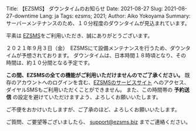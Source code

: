 Title: 【EZSMS】 ダウンタイムのお知らせ 
Date: 2021-08-27
Slug: 2021-08-27-downtime
Lang: ja
Tags: ezsms; 2021;
Author: Aiko Yokoyama
Summary:　サーバーメンテナンスのため、１０分程度のダウンタイムが見込まれています。

平素は [EZSMS](https://www.ezsms.biz/)をご利用いただき、誠にありがとうございます。

２０２１年９月３日（金）　EZSMSにて設備メンテナンスを行うため、ダウンタイムが予想されております。
ダウンタイムは、日本時間１８時頃となり、その時間は、約１０分間となる予定です。

**この間、EZSMSの全ての機能がご利用いただけませんのでご了承ください。**
既存のアカウントへのログインを含む、[EZSMSのサービスサイト](https://www.ezsms.biz/) へのアクセス、ダイヤルSMSもご利用いただくことができません。
また、この時間帯の **予約送信** の設定を避けていただけますよう、よろしくお願いいたします。

ご不便をおかけいたしますが、ご了承のほど、よろしくお願いいたします。

ご質問、ご要望等ございましたら、 support@ezsms.biz までご連絡ください。
